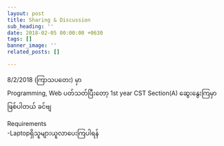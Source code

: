 ```yaml
---
layout: post
title: Sharing & Discussion
sub_heading: ''
date: 2018-02-05 00:00:00 +0630
tags: []
banner_image: ''
related_posts: []

---
```

8/2/2018 (ကြာသပတေး) မှာ  
 Programming, Web ပတ်သတ်ပြီးတော့ 1st year CST Section(A) ဆွေးနွေးကြမှာဖြစ်ပါတယ် ခင်ဗျ

Requirements  
 -Laptopရှိသူများယူလာပေးကြပါရန်